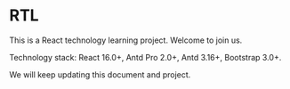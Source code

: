 # RTL
This is a React technology learning project. Welcome to join us.

Technology stack:
React 16.0+,
Antd Pro 2.0+,
Antd 3.16+,
Bootstrap 3.0+.

We will keep updating this document and project.

